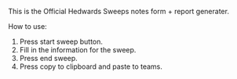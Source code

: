 This is the Official Hedwards Sweeps notes form + report generater.

How to use:
1. Press start sweep button.
2. Fill in the information for the sweep.
3. Press end sweep.
4. Press copy to clipboard and paste to teams.
